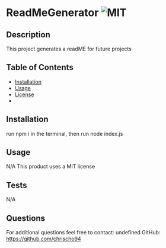 # ReadMeGenerator ![MIT](https://img.shields.io/badge/license-MIT-red)

  ## Description 
  This project generates a readME for future projects

  ## Table of Contents
  * [Installation](#installation)
  * [Usage](#usage)
  * [License](#license)
  * 
  ## Installation
  run npm i in the terminal, then run node index.js

  ## Usage 
  N/A
  This product uses a MIT license

  ## Tests
  N/A

  ## Questions
  For additional questions feel free to contact: undefined
  GitHub: https://github.com/chrischo94
  